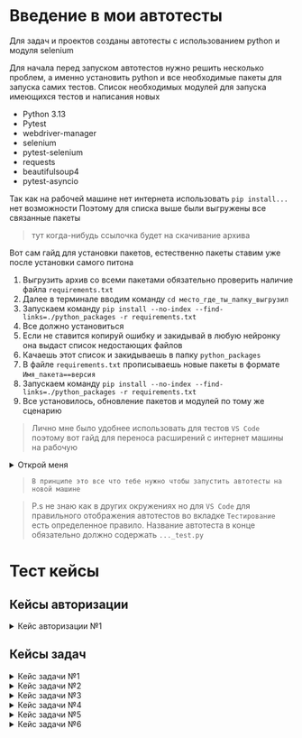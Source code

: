 # Введение в мои автотесты

Для задач и проектов созданы автотесты с использованием python и модуля selenium

Для начала перед запуском автотестов нужно решить несколько проблем, а именно установить python и все необходимые пакеты для запуска самих тестов.
    Список необходимых модулей для запуска имеющихся тестов и написания новых
- Python 3.13
- Pytest
- webdriver-manager
- selenium
- pytest-selenium
- requests
- beautifulsoup4
- pytest-asyncio

Так как на рабочей машине нет интернета использовать `pip install...` нет возможности
Поэтому для списка выше были выгружены все связанные пакеты 
> тут когда-нибудь ссылочка будет на скачивание архива

Вот сам гайд для установки пакетов, естественно пакеты ставим уже после установки самого питона 

1. Выгрузить архив со всеми пакетами обязательно проверить наличие файла `requirements.txt`
2. Далее в терминале вводим команду `cd место_где_ты_папку_выгрузил`
3. Запускаем команду `pip install --no-index --find-links=./python_packages -r requirements.txt`
4. Все должно установиться
5. Если не ставится копируй ошибку и закидывай в любую нейронку она выдаст список недостающих файлов 
6. Качаешь этот список и закидываешь в папку `python_packages`
7. В файле `requirements.txt` прописываешь новые пакеты в формате `Имя_пакета==версия`
8. Запускаем команду `pip install --no-index --find-links=./python_packages -r requirements.txt`
9. Все установилось, обновление пакетов и модулей по тому же сценарию

> Лично мне было удобнее использовать для тестов `VS Code` поэтому вот гайд для переноса расширений с интернет машины на рабочую

<details><summary>Открой меня</summary>

1. На интернет машине ставим нужные плагины из магазина 

2. Заходим по пути `С:\Users\user\.vscode\extentions`

3. Копируем все папочки с расширениями и переносим их туда же но уже на рабочей
</details>

> `В принципе это все что тебе нужно чтобы запустить автотесты на новой машине`

> P.s не знаю как в других окружениях но для `VS Code` для правильного отображения автотестов во вкладке `Тестирование` есть определенное правило. Название автотеста в конце обязательно должно содержать `..._test.py`  

<!-- ![image](https://github.com/user-attachments/assets/4ff1f9a4-0564-4c5a-b021-708845ec63aa) -->



# Тест кейсы
## Кейсы авторизации

<details><summary>Кейс авторизации №1</summary>

`ID` 1

`Title` Авторизация при помощи windows входа

`Title autotest` key_cloak_windowslogin_test.py

`Type` Позитивный

>Preconditions 

Не выполнен вход в приложение "Задачи и проекты"

> Шаги воспроизведения

1. Перейти в веб-приложение "Задачи и проекты"
2. Нажать на кнопку "Windows вход"

> Ожидаемый результат

Был выполнен успешный вход в систему

>Post conditions

Очистка кеша/выход из приложения


</details>

## Кейсы задач


<details><summary>Кейс задачи №1</summary>

`ID` 3

`Title` Добавление задачи через боковое меню

`Title autotest` add_task_noproject_case1_test.py

`Type` Позитивный

> Preconditions

Предусловий нет

> Шаги воспроизведения

1. Зайти в приложение
2. Нажать на кнопку "Создать задачу" в боковом меню
3. Заполнить в форме добавления название "new autotask case №1"
4. Нажать на кнопку " Создать "

> Ожидаемый результат

Задача с названием "new autotask case №1" была успешно добавлена и отображается в списке задач

> Post conditions

Постусловий нет

</details>

<details><summary>Кейс задачи №2</summary>

`ID` 4

`Title` Проверка ограничения длины названия задачи

`Title autotest` add_task_501_case№2_test.py

`Type` Негативный

> Preconditions

Предусловий нет

> Шаги воспроизведения

1. Зайти в приложение
2. Нажать на кнопку "Создать задачу" в боковом меню
3. Заполнить в форме добавления название длина которого будет больше 500 символов
4. Проверить отображение ошибки "Максимальная длина наименования - 500 символов" в форме 
5. Нажать на кнопку " Создать
6. Проверить отсутствие задачи в списке задач


> Ожидаемый результат

Задача с названием длина которого больше 500  не может быть добавлена

> Post conditions

Постусловий нет

</details>

<details><summary>Кейс задачи №3</summary>

`ID` 5

`Title` Проверка создания задачи с максимально допустимой длиной названия

`Title autotest` add_task_500_case№3_test.py

`Type` Позитивный

> Preconditions

Предусловий нет

> Шаги воспроизведения

1. Зайти в приложение
2. Нажать на кнопку "Создать задачу" в боковом меню
3. Заполнить в форме добавления название длина которого будет ровно 500 символов
5. Нажать на кнопку " Создать
6. Проверить наличие задачи в списке задач


> Ожидаемый результат

Задача с названием длина которого равна 500 символам была создана

> Post conditions

Постусловий нет

</details>

<details><summary>Кейс задачи №4</summary>



`ID` 6

`Title` Удаление задачи через карточку задачи

`Title autotest` task_noproject_case№1_delete_test.py

`Type` Позитивный

> Preconditions

Запуск и успешное выполнение [автотеста "Добавление задачи через боковое меню" ](#)

> Шаги воспроизведения

1. Зайти в приложение на страницу со списком задач
2. Найти задачу "new autotask case №1" и открыть ее карточку
3. В карточке нажать кнопку "Удалить"
3. Подтвердить удаление задачи
4. Вернуться на страницу со списком задач и проверить отсутствие задачи "new autotask case №1"


> Ожидаемый результат

Задача "new autotask case №1" удаляется и не отображается в списке задач

> Post conditions

Постусловий нет



</details>

<details><summary>Кейс задачи №5</summary>

`ID` 7

`Title` Удаление задачи через контекстное меню

`Title autotest` task_noproject_case№2_delete_test.py

`Type` Позитивный

> Preconditions

Запуск и успешное выполнение [автотеста "Проверка создания задачи с максимально допустимой длиной названия"](#)

> Шаги воспроизведения

1. Зайти в приложение на страницу со списком задач
2. Найти задачу "taskcase№2taskcase№2..." и вызвать контекстное меню
3. В меню нажать кнопку "Удалить"
3. Подтвердить удаление задачи
4. Проверить отсутствие задачи "taskcase№2taskcase№2..."


> Ожидаемый результат

Задача "taskcase№2taskcase№2..." удаляется и не отображается в списке задач

> Post conditions

Постусловий нет

</details>

<details><summary>Кейс задачи №6</summary>

`ID` 8

`Title` Добавление задачи в проект

`Title autotest` add_task_toproject_case№4_test.py

`Type` Позитивный

> Preconditions

Наличие проекта Autotest project на аккаунте проверяющего

> Шаги воспроизведения

1. 1. Зайти в приложение
2. Нажать на кнопку "Создать задачу" в боковом меню
3. Заполнить в форме добавления название "task to project"
4. Добавить задачу в проект "Autotest project" 
5. Нажать на кнопку " Создать "
6. Зайти в проекте "Autotest project"
7. Проверить наличие задачи "task to project" в проекте


> Ожидаемый результат

Задача "task to project" находится в проекте "Autotest project"

> Post conditions

Удалить задачу/переименовать 

</details>